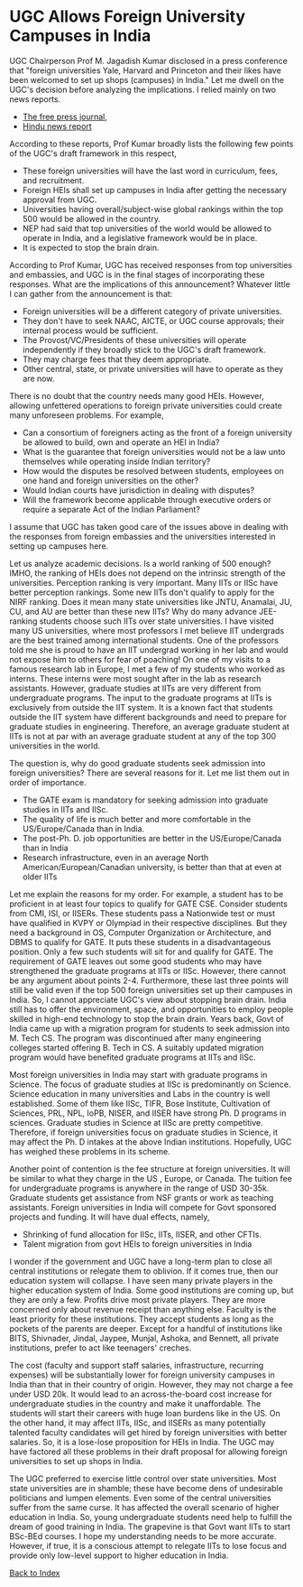 # UGC Allows Foreign University Campuses in India



UGC Chairperson Prof M. Jagadish Kumar disclosed in a press conference that "foreign universities Yale, Harvard and Princeton and their likes have 
been welcomed to set up shops (campuses) in India." Let me dwell on the UGC's decision before
analyzing the implications. I relied mainly on two news reports.

- [The free press journal](https://www.freepressjournal.in/education/will-ugcs-guidelines-on-foreign-universities-in-india-fail-to-deliver), 
- [Hindu news report](https://www.thehindu.com/news/national/ugc-to-announce-guidelines-for-setting-up-foreign-universities-in-may/article66680179.ece#)

According to these reports, Prof Kumar broadly lists the following few points of the UGC's draft framework in this respect, 

- These foreign universities will have the last word in curriculum, fees, and recruitment. 
- Foreign HEIs shall set up campuses in India after getting the necessary approval from UGC. 
- Universities having overall/subject-wise global rankings within the top 500 would be allowed in the country.
- NEP had said that top universities of the world would be allowed to operate in India, and a legislative framework would be in place.
- It is expected to stop the brain drain. 

According to Prof Kumar, UGC has received responses from top universities and embassies, and UGC is in the final stages of incorporating these responses. 
What are the implications of this announcement? Whatever little I can gather from the announcement is that: 

- Foreign universities will be a different category of private universities.  
- They don't have to seek NAAC, AICTE, or UGC course approvals; their internal process would be sufficient.
- The Provost/VC/Presidents of these universities will operate independently if they broadly stick to the UGC's draft framework.
- They may charge fees that they deem appropriate. 
- Other central, state, or private universities will have to operate as they are now.

There is no doubt that the country needs many good HEIs. However, allowing unfettered operations to foreign private universities could create 
many unforeseen problems. For example, 

- Can a consortium of foreigners acting as the front of a foreign university be allowed to build, own and operate an HEI in India?
- What is the guarantee that foreign universities would not be a law unto themselves while operating inside Indian territory? 
- How would the disputes be resolved between students, employees on one hand and foreign universities on the other?
- Would Indian courts have jurisdiction in dealing with disputes?
- Will the framework become applicable through executive orders or require a separate Act of the Indian Parliament? 

I assume that UGC has taken good care of the issues above in dealing with the responses from foreign embassies and the universities interested in setting up campuses here. 

Let us analyze academic decisions. Is a world ranking of 500 enough? IMHO, the ranking of HEIs does not depend on the intrinsic strength of
the universities. Perception ranking is very important. Many IITs or IISc have better perception rankings. Some new IITs don't qualify to apply 
for the NIRF ranking. Does it mean many state universities like JNTU, Anamalai, JU, CU, and AU are better than these new IITs? Why do many advance 
JEE-ranking students choose such IITs over state universities. I have visited many US universities, where most professors I met believe IIT 
undergrads are the best trained among international students. One of the professors told me she is proud to have an IIT undergrad working in her
lab and would not expose him to others for fear of poaching! On one of my visits to a famous research lab in Europe, I met a few of my students who 
worked as interns. These interns were most sought after in the lab as research assistants. However, graduate studies at IITs are very different from 
undergraduate programs. The input to the graduate programs at IITs is exclusively from outside the IIT system. It is a known fact that students 
outside the IIT system have different backgrounds and need to prepare for graduate studies in engineering. Therefore, an average graduate student
at IITs is not at par with an average graduate student at any of the top 300 universities in the world. 

The question is, why do good graduate students seek admission into foreign universities? There are several reasons for it. Let me list them out in 
order of importance.

- The GATE exam is mandatory for seeking admission into graduate studies in IITs and IISc.
- The quality of life is much better and more comfortable in the US/Europe/Canada than in India.
- The post-Ph. D. job opportunities are better in the US/Europe/Canada than in India
- Research infrastructure, even in an average North American/European/Canadian university, is better than that at even at older IITs
  
Let me explain the reasons for my order. For example, a student has to be proficient in at least four topics to qualify for GATE CSE. Consider
students from CMI, ISI, or IISERs. These students pass a Nationwide test or must have qualified in KVPY or Olympiad in their respective disciplines. But 
they need a background in OS, Computer Organization or Architecture, and DBMS to qualify for GATE. It puts these students in a disadvantageous position. 
Only a few such students will sit for and qualify for GATE. The requirement of GATE leaves out some good students who may have strengthened 
the graduate programs at IITs or IISc. However, there cannot be any argument about points 2-4. Furthermore, these last three points will still be 
valid even if the top 500 foreign universities set up their campuses in India. So, I cannot appreciate UGC's view about stopping brain drain.
India still has to offer the environment, space, and opportunities to employ people skilled in high-end technology to stop the brain drain.
Years back, Govt of India came up with a migration program for students to seek admission into M. Tech CS. The program was discontinued 
after many engineering colleges started offering B. Tech in CS. A suitably updated migration program would have benefited graduate 
programs at IITs and IISc. 

Most foreign universities in India may start with graduate programs in Science. The focus of graduate studies at IISc is predominantly
on Science. Science education in many universities and Labs in the country is well established. Some of them like IISc, TIFR, Bose Institute,
Cultivation of Sciences, PRL, NPL, IoPB, NISER, and IISER have strong Ph. D programs in sciences. Graduate studies in Science at IISc are pretty 
competitive. Therefore, if foreign universities focus on graduate studies in Science, it may affect the Ph. D intakes at the above Indian
institutions. Hopefully, UGC has weighed these problems in its scheme.  

Another point of contention is the fee structure at foreign universities. It will be similar to what they charge in the US
, Europe, or Canada. The tuition fee for undergraduate programs is anywhere in the range of USD 30-35k. Graduate students get assistance from NSF 
grants or work as teaching assistants. Foreign universities in India will compete for Govt sponsored projects and funding. It will have dual 
effects, namely,

- Shrinking of fund allocation for IISc, IITs, IISER, and other CFTIs. 
- Talent migration from govt HEIs to foreign universities in India

I wonder if the government and UGC have a long-term plan to close all central institutions or relegate them to oblivion. If it comes true, then
our education system will collapse. I have seen many private players in the higher education system of India. Some good institutions are coming up, but 
they are only a few. Profits drive most private players. They are more concerned only about revenue receipt than anything else. Faculty is the least
priority for these institutions. They accept students as long as the pockets of the parents are deeper. Except for a handful of institutions like BITS, 
Shivnader, Jindal, Jaypee, Munjal, Ashoka, and Bennett, all private institutions, prefer to act like teenagers' creches.  

The cost (faculty and support staff salaries, infrastructure, recurring expenses) will be substantially lower for foreign university campuses in
India than that in their country of origin. However, they may not charge a fee under USD 20k. It would lead to an across-the-board cost increase
for undergraduate studies in the country and make it unaffordable. The students will start their careers with huge loan burdens like in the US. 
On the other hand, it may affect IITs, IISc, and IISERs as many potentially talented faculty candidates will get hired by foreign universities 
with better salaries. So, it is a lose-lose proposition for HEIs in India. The UGC may have factored all these problems in their draft proposal for 
allowing foreign universities to set up shops in India. 

The UGC preferred to exercise little control over state universities. Most state universities are in shamble; these have become dens of undesirable 
politicians and lumpen elements. Even some of the central universities suffer from the same curse. It has affected the overall scenario of higher 
education in India. So, young undergraduate students need help to fulfill the dream of good training in India. The grapevine is that Govt want 
IITs to start BSc-BEd courses. I hope my understanding needs to be more accurate. However, if true, it is a conscious attempt to relegate IITs to
lose focus and provide only low-level support to higher education in India.

[Back to Index](../index.md)
